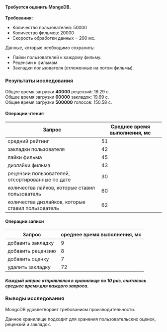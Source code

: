 #### Требуется оценить MongoDB.
**Требования:**

- Количество пользователей: 50000
- Количество фильмов: 20000
- Скорость обработки данных = 200 мс.

Данные, которые необходимо сохранить:

- Лайки пользователей к каждому фильму.
- Рецензии к фильмам.
- Закладки пользователя (отложенные на потом фильмы).

### Результаты исследования
Общее время загрузки **40000** рецензий: 16.29 с. \
Общее время загрузки **60000** закладок: 19.69 с. \
Общее время загрузки **500000** голосов: 150.58 с. 

#### Операции чтения

| Запрос                                            | Среднее время выполнения, мс |
|---------------------------------------------------|------------------------------|
| средний рейтинг                                   | 51                           |
| закладки пользователя                             | 42                           |
| лайки фильма                                      | 45                           |
| дизлайки фильма                                   | 43                           |
| рецензии пользователей, отсортированные по дате   | 30                           |
| количества лайков, которые ставил пользователь    | 60                           |
| количества дизлайков, которые ставил пользователь | 62                           |

#### Операции записи

| Запрос            | среднее время выполнения, мс |
|-------------------|------------------------------|
| добавить закладку | 9                            |
| добавить рецензию | 8                            |
| добавить оценку   | 7                            |
| удалить закладку  | 72                           |

#### _Каждый запрос отправлялся в хранилище по 10 раз, считалось среднее время для каждого запроса._

### Выводы исследования
MongoDB удовлетворяет требованиям производительности.

Данное хранилище подходит для хранения пользовательских оценок, рецензий и закладок.